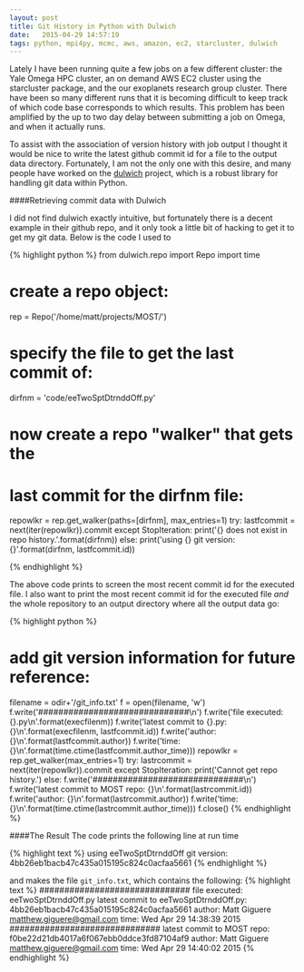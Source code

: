 ```yaml
---
layout: post
title: Git History in Python with Dulwich
date:   2015-04-29 14:57:19
tags: python, mpi4py, mcmc, aws, amazon, ec2, starcluster, dulwich
---
```


Lately I have been running quite a few jobs on a few different cluster:
the Yale Omega HPC cluster, an on demand AWS EC2 cluster using the
starcluster package, and the our exoplanets research group cluster.
There have been so many different runs that it is becoming difficult
to keep track of which code base corresponds to which results.
This problem has been amplified by the up to two day delay between
submitting a job on Omega, and when it actually runs.

To assist with the association of version history with job output I
thought it would be nice to write the latest github commit id for a
file to the output data directory. Fortunately, I am not the only
one with this desire, and many people have worked on the
[dulwich][dulwich] project, which is a robust library for handling
git data within Python.

####Retrieving commit data with Dulwich

I did not find dulwich exactly intuitive, but fortunately there is
a decent example in their github repo, and it only took a little
bit of hacking to get it to get my git data. Below is the code I
used to

{% highlight python %}
from dulwich.repo import Repo
import time

# create a repo object:
rep = Repo('/home/matt/projects/MOST/')

# specify the file to get the last commit of:
dirfnm = 'code/eeTwoSptDtrnddOff.py'

# now create a repo "walker" that gets the
# last commit for the dirfnm file:
repowlkr = rep.get_walker(paths=[dirfnm], max_entries=1)
try:
    lastfcommit = next(iter(repowlkr)).commit
except StopIteration:
    print('{} does not exist in repo history.'.format(dirfnm))
else:
    print('using {} git version: {}'.format(dirfnm, lastfcommit.id))

{% endhighlight %}

The above code prints to screen the most recent commit id for the
executed file. I also want to print the most recent commit id for
the executed file *and* the whole repository to an output directory
where all the output data go:

{% highlight python %}
# add git version information for future reference:
filename = odir+'/git_info.txt'
f = open(filename, 'w')
f.write('##############################\n')
f.write('file executed: {}.py\n'.format(execfilenm))
f.write('latest commit to {}.py: {}\n'.format(execfilenm, lastfcommit.id))
f.write('author: {}\n'.format(lastfcommit.author))
f.write('time: {}\n'.format(time.ctime(lastfcommit.author_time)))
repowlkr = rep.get_walker(max_entries=1)
try:
    lastrcommit = next(iter(repowlkr)).commit
except StopIteration:
    print('Cannot get repo history.')
else:
    f.write('##############################\n')
    f.write('latest commit to MOST repo: {}\n'.format(lastrcommit.id))
    f.write('author: {}\n'.format(lastrcommit.author))
    f.write('time: {}\n'.format(time.ctime(lastrcommit.author_time)))
f.close()
{% endhighlight %}

####The Result
The code prints the following line at run time

{% highlight text %}
using eeTwoSptDtrnddOff git version: 4bb26eb1bacb47c435a015195c824c0acfaa5661
{% endhighlight %}

and makes the file `git_info.txt`, which contains the following:
{% highlight text %}
##############################
file executed: eeTwoSptDtrnddOff.py
latest commit to eeTwoSptDtrnddOff.py: 4bb26eb1bacb47c435a015195c824c0acfaa5661
author: Matt Giguere <matthew.giguere@gmail.com>
time: Wed Apr 29 14:38:39 2015
##############################
latest commit to MOST repo: f0be22d21db4017a6f067ebb0ddce3fd87104af9
author: Matt Giguere <matthew.giguere@gmail.com>
time: Wed Apr 29 14:40:02 2015
{% endhighlight %}



[dulwich]: https://github.com/jelmer/dulwich
